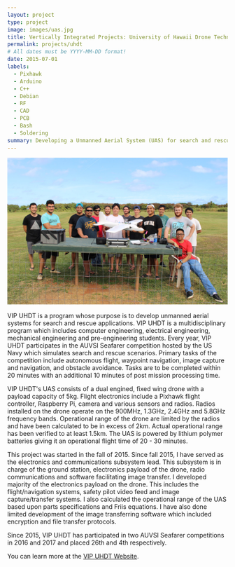 ```yaml
---
layout: project
type: project
image: images/uas.jpg
title: Vertically Integrated Projects: University of Hawaii Drone Technologies
permalink: projects/uhdt
# All dates must be YYYY-MM-DD format!
date: 2015-07-01
labels:
  - Pixhawk
  - Arduino
  - C++
  - Debian
  - RF
  - CAD
  - PCB
  - Bash
  - Soldering
summary: Developing a Unmanned Aerial System (UAS) for search and rescue applciations.
---
```


<div class="ui small rounded images">
  <img class="ui image" src="../images/Team-Photo.jpg">
</div>

VIP UHDT is a program whose purpose is to develop unmanned aerial systems for search and rescue applications. VIP UHDT is a multidisciplinary program which includes computer engineering, electrical engineering, mechanical engineering and pre-engineering students. Every year, VIP UHDT participates in the AUVSI Seafarer competition hosted by the US Navy which simulates search and rescue scenarios. Primary tasks of the competition include autonomous flight, waypoint navigation, image capture and navigation, and obstacle avoidance. Tasks are to be completed within 20 minutes with an additional 10 minutes of post mission processing time.

VIP UHDT's UAS consists of a dual engined, fixed wing drone with a payload capacity of 5kg. Flight electronics include a Pixhawk flight controller, Raspberry Pi, camera and various sensors and radios. Radios installed on the drone operate on the 900MHz, 1.3GHz, 2.4GHz and 5.8GHz frequency bands. Operational range of the drone are limited by the radios and have been calculated to be in excess of 2km. Actual operational range has been verified to at least 1.5km. The UAS is powered by lithium polymer batteries giving it an operational flight time of 20 - 30 minutes.

This project was started in the fall of 2015. Since fall 2015, I have served as the electronics and communications subsystem lead. This subsystem is in charge of the ground station, electronics payload of the drone, radio communications and software facilitating image transfer. I developed majority of the electronics payload on the drone. This includes the flight/navigation systems, safety pilot video feed and image capture/transfer systems. I also calculated the operational range of the UAS based upon parts specifications and Friis equations. I have also done limited development of the image transferring software which included encryption and file transfer protocols.

Since 2015, VIP UHDT has participated in two AUVSI Seafarer competitions in 2016 and 2017 and placed 26th and 4th respectively.

You can learn more at the [VIP UHDT Website](http://rip.eng.hawaii.edu/projects/uhdt-2017-2018/).



